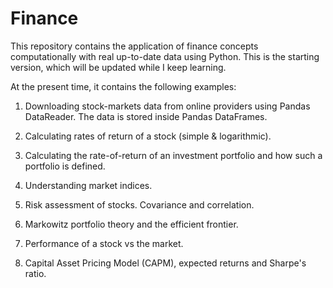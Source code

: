 # Finance

This repository contains the application of finance concepts computationally with real up-to-date data using Python. This is the starting version, which will be updated while I keep learning.

At the present time, it contains the following examples:

1) Downloading stock-markets data from online providers using Pandas DataReader. The data is stored inside Pandas DataFrames.

2) Calculating rates of return of a stock (simple & logarithmic).

3) Calculating the rate-of-return of an investment portfolio and how such a portfolio is defined.

4) Understanding market indices.

5) Risk assessment of stocks. Covariance and correlation.

6) Markowitz portfolio theory and the efficient frontier.

7) Performance of a stock vs the market.

8) Capital Asset Pricing Model (CAPM), expected returns and Sharpe's ratio.
